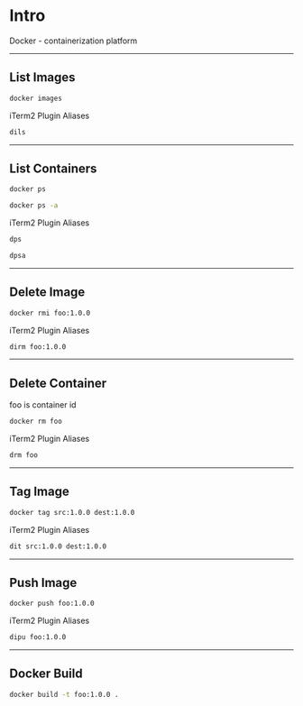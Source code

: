 # Intro

Docker - containerization platform

---

## List Images

```bash {copyable}
docker images
```

iTerm2 Plugin Aliases

```bash {copyable}
dils
```

---

## List Containers

```bash {copyable}
docker ps
```

```bash {copyable}
docker ps -a
```

iTerm2 Plugin Aliases

```bash {copyable}
dps
```

```bash {copyable}
dpsa
```

---

## Delete Image

```bash {copyable}
docker rmi foo:1.0.0
```

iTerm2 Plugin Aliases

```bash {copyable}
dirm foo:1.0.0
```

---

## Delete Container

foo is container id

```bash {copyable}
docker rm foo
```

iTerm2 Plugin Aliases

```bash {copyable}
drm foo
```

---

## Tag Image

```bash {copyable}
docker tag src:1.0.0 dest:1.0.0
```

iTerm2 Plugin Aliases

```bash {copyable}
dit src:1.0.0 dest:1.0.0
```

---

## Push Image

```bash {copyable}
docker push foo:1.0.0
```

iTerm2 Plugin Aliases

```bash {copyable}
dipu foo:1.0.0
``` 

---

## Docker Build

```bash {copyable}
docker build -t foo:1.0.0 .
```
